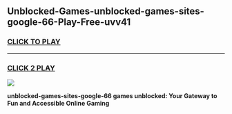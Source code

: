 
## Unblocked-Games-unblocked-games-sites-google-66-Play-Free-uvv41
<h3>
<a href="https://premium76.site?title=unblocked-games-sites-google-66&ref=21A">CLICK TO PLAY</a></h3>
<hr>

<h3>
<a href="https://premium76.site?title=unblocked-games-sites-google-66&ref=21A">CLICK 2 PLAY</a>
  
</h3>

<a href="https://premium76.site?title=unblocked-games-sites-google-66&ref=21A"><img src="https://clearcache.store/games.png"></a>


**unblocked-games-sites-google-66 games unblocked: Your Gateway to Fun and Accessible Online Gaming**
